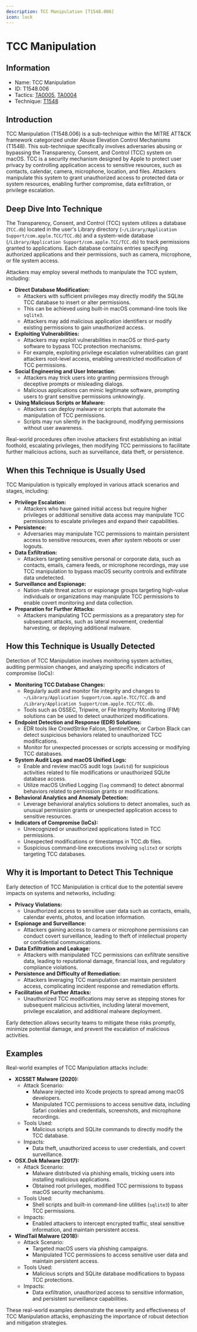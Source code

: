 ```yaml
---
description: TCC Manipulation [T1548.006]
icon: lock
---
```


# TCC Manipulation

## Information

* Name: TCC Manipulation
* ID: T1548.006
* Tactics: [TA0005](../), [TA0004](../../ta0004/)
* Technique: [T1548](./)

## Introduction

TCC Manipulation (T1548.006) is a sub-technique within the MITRE ATT\&CK framework categorized under Abuse Elevation Control Mechanisms (T1548). This sub-technique specifically involves adversaries abusing or bypassing the Transparency, Consent, and Control (TCC) system on macOS. TCC is a security mechanism designed by Apple to protect user privacy by controlling application access to sensitive resources, such as contacts, calendar, camera, microphone, location, and files. Attackers manipulate this system to grant unauthorized access to protected data or system resources, enabling further compromise, data exfiltration, or privilege escalation.

## Deep Dive Into Technique

The Transparency, Consent, and Control (TCC) system utilizes a database (`TCC.db`) located in the user's Library directory (`~/Library/Application Support/com.apple.TCC/TCC.db`) and a system-wide database (`/Library/Application Support/com.apple.TCC/TCC.db`) to track permissions granted to applications. Each database contains entries specifying authorized applications and their permissions, such as camera, microphone, or file system access.

Attackers may employ several methods to manipulate the TCC system, including:

* **Direct Database Modification:**
  * Attackers with sufficient privileges may directly modify the SQLite TCC database to insert or alter permissions.
  * This can be achieved using built-in macOS command-line tools like `sqlite3`.
  * Attackers may add malicious application identifiers or modify existing permissions to gain unauthorized access.
* **Exploiting Vulnerabilities:**
  * Attackers may exploit vulnerabilities in macOS or third-party software to bypass TCC protection mechanisms.
  * For example, exploiting privilege escalation vulnerabilities can grant attackers root-level access, enabling unrestricted modification of TCC permissions.
* **Social Engineering and User Interaction:**
  * Attackers may trick users into granting permissions through deceptive prompts or misleading dialogs.
  * Malicious applications can mimic legitimate software, prompting users to grant sensitive permissions unknowingly.
* **Using Malicious Scripts or Malware:**
  * Attackers can deploy malware or scripts that automate the manipulation of TCC permissions.
  * Scripts may run silently in the background, modifying permissions without user awareness.

Real-world procedures often involve attackers first establishing an initial foothold, escalating privileges, then modifying TCC permissions to facilitate further malicious actions, such as surveillance, data theft, or persistence.

## When this Technique is Usually Used

TCC Manipulation is typically employed in various attack scenarios and stages, including:

* **Privilege Escalation:**
  * Attackers who have gained initial access but require higher privileges or additional sensitive data access may manipulate TCC permissions to escalate privileges and expand their capabilities.
* **Persistence:**
  * Adversaries may manipulate TCC permissions to maintain persistent access to sensitive resources, even after system reboots or user logouts.
* **Data Exfiltration:**
  * Attackers targeting sensitive personal or corporate data, such as contacts, emails, camera feeds, or microphone recordings, may use TCC manipulation to bypass macOS security controls and exfiltrate data undetected.
* **Surveillance and Espionage:**
  * Nation-state threat actors or espionage groups targeting high-value individuals or organizations may manipulate TCC permissions to enable covert monitoring and data collection.
* **Preparation for Further Attacks:**
  * Attackers manipulating TCC permissions as a preparatory step for subsequent attacks, such as lateral movement, credential harvesting, or deploying additional malware.

## How this Technique is Usually Detected

Detection of TCC Manipulation involves monitoring system activities, auditing permission changes, and analyzing specific indicators of compromise (IoCs):

* **Monitoring TCC Database Changes:**
  * Regularly audit and monitor file integrity and changes to `~/Library/Application Support/com.apple.TCC/TCC.db` and `/Library/Application Support/com.apple.TCC/TCC.db`.
  * Tools such as OSSEC, Tripwire, or File Integrity Monitoring (FIM) solutions can be used to detect unauthorized modifications.
* **Endpoint Detection and Response (EDR) Solutions:**
  * EDR tools like CrowdStrike Falcon, SentinelOne, or Carbon Black can detect suspicious behaviors related to unauthorized TCC modifications.
  * Monitor for unexpected processes or scripts accessing or modifying TCC databases.
* **System Audit Logs and macOS Unified Logs:**
  * Enable and review macOS audit logs (`auditd`) for suspicious activities related to file modifications or unauthorized SQLite database access.
  * Utilize macOS Unified Logging (`log` command) to detect abnormal behaviors related to permission grants or modifications.
* **Behavioral Analytics and Anomaly Detection:**
  * Leverage behavioral analytics solutions to detect anomalies, such as unusual permission grants or unexpected application access to sensitive resources.
* **Indicators of Compromise (IoCs):**
  * Unrecognized or unauthorized applications listed in TCC permissions.
  * Unexpected modifications or timestamps in TCC.db files.
  * Suspicious command-line executions involving `sqlite3` or scripts targeting TCC databases.

## Why it is Important to Detect This Technique

Early detection of TCC Manipulation is critical due to the potential severe impacts on systems and networks, including:

* **Privacy Violations:**
  * Unauthorized access to sensitive user data such as contacts, emails, calendar events, photos, and location information.
* **Espionage and Surveillance:**
  * Attackers gaining access to camera or microphone permissions can conduct covert surveillance, leading to theft of intellectual property or confidential communications.
* **Data Exfiltration and Leakage:**
  * Attackers with manipulated TCC permissions can exfiltrate sensitive data, leading to reputational damage, financial loss, and regulatory compliance violations.
* **Persistence and Difficulty of Remediation:**
  * Attackers leveraging TCC manipulation can maintain persistent access, complicating incident response and remediation efforts.
* **Facilitation of Further Attacks:**
  * Unauthorized TCC modifications may serve as stepping stones for subsequent malicious activities, including lateral movement, privilege escalation, and additional malware deployment.

Early detection allows security teams to mitigate these risks promptly, minimize potential damage, and prevent the escalation of malicious activities.

## Examples

Real-world examples of TCC Manipulation attacks include:

* **XCSSET Malware (2020):**
  * Attack Scenario:
    * Malware injected into Xcode projects to spread among macOS developers.
    * Manipulated TCC permissions to access sensitive data, including Safari cookies and credentials, screenshots, and microphone recordings.
  * Tools Used:
    * Malicious scripts and SQLite commands to directly modify the TCC database.
  * Impacts:
    * Data theft, unauthorized access to user credentials, and covert surveillance.
* **OSX.Dok Malware (2017):**
  * Attack Scenario:
    * Malware distributed via phishing emails, tricking users into installing malicious applications.
    * Obtained root privileges, modified TCC permissions to bypass macOS security mechanisms.
  * Tools Used:
    * Shell scripts and built-in command-line utilities (`sqlite3`) to alter TCC permissions.
  * Impacts:
    * Enabled attackers to intercept encrypted traffic, steal sensitive information, and maintain persistent access.
* **WindTail Malware (2018):**
  * Attack Scenario:
    * Targeted macOS users via phishing campaigns.
    * Manipulated TCC permissions to access sensitive user data and maintain persistent access.
  * Tools Used:
    * Malicious scripts and SQLite database modifications to bypass TCC protections.
  * Impacts:
    * Data exfiltration, unauthorized access to sensitive information, and persistent surveillance capabilities.

These real-world examples demonstrate the severity and effectiveness of TCC Manipulation attacks, emphasizing the importance of robust detection and mitigation strategies.
